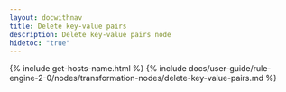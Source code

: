 ```yaml
---
layout: docwithnav
title: Delete key-value pairs
description: Delete key-value pairs node
hidetoc: "true"
---
```


{% include get-hosts-name.html %}
{% include docs/user-guide/rule-engine-2-0/nodes/transformation-nodes/delete-key-value-pairs.md %}
